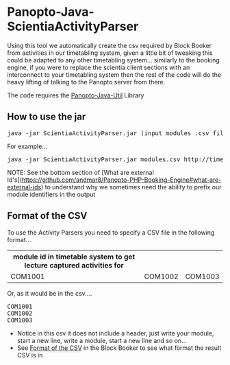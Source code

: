 Panopto-Java-ScientiaActivityParser
===================================

Using this tool we automatically create the csv required by Block Booker from activities in our timetabling system, given a little bit of tweaking this could be adapted to any other timetabling system... similarly to the booking engine, if you were to replace the scientia client sections with an interconnect to your timetabling system then the rest of the code will do the heavy lifting of talking to the Panopto server from there.

The code requires the [Panopto-Java-Util](https://github.com/andmar8/Panopto-Java-Util) Library

How to use the jar
------------------

<pre>
java -jar ScientiaActivityParser.jar (input modules .csv file) (scientia activity endpoint) (scientia moduleMembership endpoint) (output .csv file) ([Optional: module prefix to append to output])
</pre>

For example...

<pre>
java -jar ScientiaActivityParser.jar modules.csv http://timetableserver.example.com:8080/Scientia/TimetableXMLReportEngine/Default.aspx?LocationsActivitiesAndSchedulesEndpoint&module= http://timetableserver.example.com:8080/Scientia/TimetableXMLReportEngine/Default.aspx?modulesForAStaffIdEndpoint&moduleid= sessionsToSchedule.csv Q1213-
</pre>

NOTE: See the bottom section of [What are external Id's[(https://github.com/andmar8/Panopto-PHP-Booking-Engine#what-are-external-ids) to understand why we sometimes need the ability to prefix our module identifiers in the output

Format of the CSV
-----------------

To use the Activity Parsers you need to specify a CSV file in the following format...

<table>
<tr>
	<th>module id in timetable system to get lecture captured activities for</th>
</tr>
<tr>
	<td>COM1001</td>
	<td>COM1002</td>
	<td>COM1003</td>
</tr>
<table>

Or, as it would be in the csv....

<pre>
COM1001
COM1002
COM1003
</pre>

* Notice in this csv it does not include a header, just write your module, start a new line, write a module, start a new line and so on...
* See [Format of the CSV](https://github.com/andmar8/Panopto-Java-BlockBooker#format-of-the-csv) in the Block Booker to see what format the result CSV is in